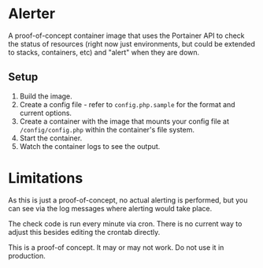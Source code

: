 # Alerter

A proof-of-concept container image that uses the Portainer API to check the status of resources (right now just environments, but could be extended to stacks, containers, etc) 
and "alert" when they are down. 

## Setup

1. Build the image.
2. Create a config file - refer to `config.php.sample` for the format and current options.
3. Create a container with the image that mounts your config file at `/config/config.php` within the container's file system.
4. Start the container.
5. Watch the container logs to see the output.

# Limitations

As this is just a proof-of-concept, no actual alerting is performed, but you can see via the log messages where alerting would take place.

The check code is run every minute via cron. There is no current way to adjust this besides editing the crontab directly.

This is a proof-of concept. It may or may not work. Do not use it in production.
